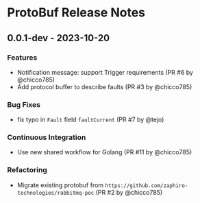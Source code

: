 # ProtoBuf Release Notes

## 0.0.1-dev - 2023-10-20

### Features

- Notification message: support Trigger requirements (PR #6 by @chicco785)
- Add protocol buffer to describe faults (PR #3 by @chicco785)

### Bug Fixes

- fix typo in `Fault` field `faultCurrent` (PR #7 by @tejo)

### Continuous Integration

- Use new shared workflow for Golang (PR #11 by @chicco785)

### Refactoring

- Migrate existing protobuf from
  `https://github.com/zaphiro-technologies/rabbitmq-poc` (PR #2 by @chicco785)
